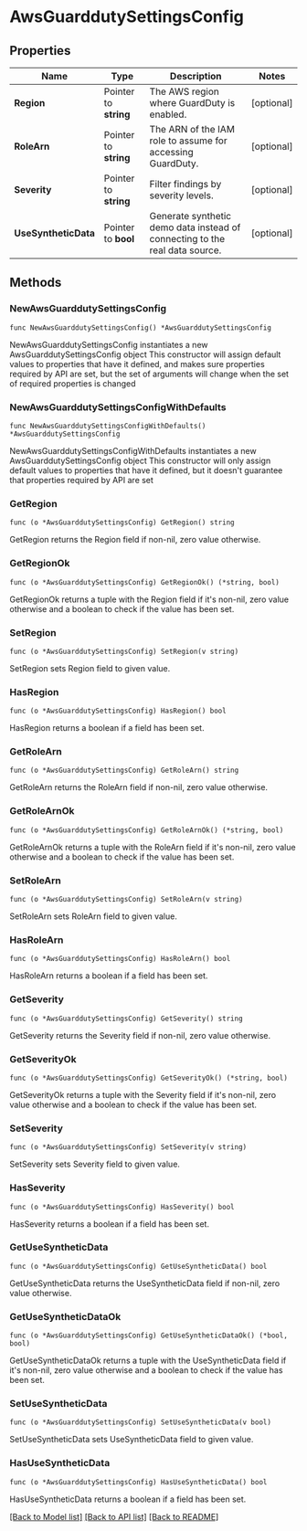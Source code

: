 # AwsGuarddutySettingsConfig

## Properties

Name | Type | Description | Notes
------------ | ------------- | ------------- | -------------
**Region** | Pointer to **string** | The AWS region where GuardDuty is enabled. | [optional] 
**RoleArn** | Pointer to **string** | The ARN of the IAM role to assume for accessing GuardDuty. | [optional] 
**Severity** | Pointer to **string** | Filter findings by severity levels. | [optional] 
**UseSyntheticData** | Pointer to **bool** | Generate synthetic demo data instead of connecting to the real data source. | [optional] 

## Methods

### NewAwsGuarddutySettingsConfig

`func NewAwsGuarddutySettingsConfig() *AwsGuarddutySettingsConfig`

NewAwsGuarddutySettingsConfig instantiates a new AwsGuarddutySettingsConfig object
This constructor will assign default values to properties that have it defined,
and makes sure properties required by API are set, but the set of arguments
will change when the set of required properties is changed

### NewAwsGuarddutySettingsConfigWithDefaults

`func NewAwsGuarddutySettingsConfigWithDefaults() *AwsGuarddutySettingsConfig`

NewAwsGuarddutySettingsConfigWithDefaults instantiates a new AwsGuarddutySettingsConfig object
This constructor will only assign default values to properties that have it defined,
but it doesn't guarantee that properties required by API are set

### GetRegion

`func (o *AwsGuarddutySettingsConfig) GetRegion() string`

GetRegion returns the Region field if non-nil, zero value otherwise.

### GetRegionOk

`func (o *AwsGuarddutySettingsConfig) GetRegionOk() (*string, bool)`

GetRegionOk returns a tuple with the Region field if it's non-nil, zero value otherwise
and a boolean to check if the value has been set.

### SetRegion

`func (o *AwsGuarddutySettingsConfig) SetRegion(v string)`

SetRegion sets Region field to given value.

### HasRegion

`func (o *AwsGuarddutySettingsConfig) HasRegion() bool`

HasRegion returns a boolean if a field has been set.

### GetRoleArn

`func (o *AwsGuarddutySettingsConfig) GetRoleArn() string`

GetRoleArn returns the RoleArn field if non-nil, zero value otherwise.

### GetRoleArnOk

`func (o *AwsGuarddutySettingsConfig) GetRoleArnOk() (*string, bool)`

GetRoleArnOk returns a tuple with the RoleArn field if it's non-nil, zero value otherwise
and a boolean to check if the value has been set.

### SetRoleArn

`func (o *AwsGuarddutySettingsConfig) SetRoleArn(v string)`

SetRoleArn sets RoleArn field to given value.

### HasRoleArn

`func (o *AwsGuarddutySettingsConfig) HasRoleArn() bool`

HasRoleArn returns a boolean if a field has been set.

### GetSeverity

`func (o *AwsGuarddutySettingsConfig) GetSeverity() string`

GetSeverity returns the Severity field if non-nil, zero value otherwise.

### GetSeverityOk

`func (o *AwsGuarddutySettingsConfig) GetSeverityOk() (*string, bool)`

GetSeverityOk returns a tuple with the Severity field if it's non-nil, zero value otherwise
and a boolean to check if the value has been set.

### SetSeverity

`func (o *AwsGuarddutySettingsConfig) SetSeverity(v string)`

SetSeverity sets Severity field to given value.

### HasSeverity

`func (o *AwsGuarddutySettingsConfig) HasSeverity() bool`

HasSeverity returns a boolean if a field has been set.

### GetUseSyntheticData

`func (o *AwsGuarddutySettingsConfig) GetUseSyntheticData() bool`

GetUseSyntheticData returns the UseSyntheticData field if non-nil, zero value otherwise.

### GetUseSyntheticDataOk

`func (o *AwsGuarddutySettingsConfig) GetUseSyntheticDataOk() (*bool, bool)`

GetUseSyntheticDataOk returns a tuple with the UseSyntheticData field if it's non-nil, zero value otherwise
and a boolean to check if the value has been set.

### SetUseSyntheticData

`func (o *AwsGuarddutySettingsConfig) SetUseSyntheticData(v bool)`

SetUseSyntheticData sets UseSyntheticData field to given value.

### HasUseSyntheticData

`func (o *AwsGuarddutySettingsConfig) HasUseSyntheticData() bool`

HasUseSyntheticData returns a boolean if a field has been set.


[[Back to Model list]](../README.md#documentation-for-models) [[Back to API list]](../README.md#documentation-for-api-endpoints) [[Back to README]](../README.md)


